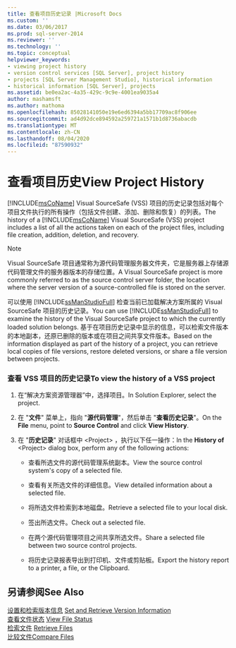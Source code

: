 ```yaml
---
title: 查看项目历史记录 |Microsoft Docs
ms.custom: ''
ms.date: 03/06/2017
ms.prod: sql-server-2014
ms.reviewer: ''
ms.technology: ''
ms.topic: conceptual
helpviewer_keywords:
- viewing project history
- version control services [SQL Server], project history
- projects [SQL Server Management Studio], historical information
- historical information [SQL Server], projects
ms.assetid: be0ea2ac-4a35-429c-9c9e-4001ea9035a4
author: mashamsft
ms.author: mathoma
ms.openlocfilehash: 85028141050e19e6ed6394a5bb17709ac8f906ee
ms.sourcegitcommit: ad4d92dce894592a259721a1571b1d8736abacdb
ms.translationtype: MT
ms.contentlocale: zh-CN
ms.lasthandoff: 08/04/2020
ms.locfileid: "87590932"
---
```

# <a name="view-project-history"></a><span data-ttu-id="7e416-102">查看项目历史</span><span class="sxs-lookup"><span data-stu-id="7e416-102">View Project History</span></span>
  <span data-ttu-id="7e416-103">[!INCLUDE[msCoName](../includes/msconame-md.md)] Visual SourceSafe (VSS) 项目的历史记录包括对每个项目文件执行的所有操作（包括文件创建、添加、删除和恢复）的列表。</span><span class="sxs-lookup"><span data-stu-id="7e416-103">The history of a [!INCLUDE[msCoName](../includes/msconame-md.md)] Visual SourceSafe (VSS) project includes a list of all the actions taken on each of the project files, including file creation, addition, deletion, and recovery.</span></span>  
  
> [!NOTE]  
>  <span data-ttu-id="7e416-104">Visual SourceSafe 项目通常称为源代码管理服务器文件夹，它是服务器上存储源代码管理文件的服务器版本的存储位置。</span><span class="sxs-lookup"><span data-stu-id="7e416-104">A Visual SourceSafe project is more commonly referred to as the source control server folder, the location where the server version of a source-controlled file is stored on the server.</span></span>  
  
 <span data-ttu-id="7e416-105">可以使用 [!INCLUDE[ssManStudioFull](../includes/ssmanstudiofull-md.md)] 检查当前已加载解决方案所属的 Visual SourceSafe 项目的历史记录。</span><span class="sxs-lookup"><span data-stu-id="7e416-105">You can use [!INCLUDE[ssManStudioFull](../includes/ssmanstudiofull-md.md)] to examine the history of the Visual SourceSafe project to which the currently loaded solution belongs.</span></span> <span data-ttu-id="7e416-106">基于在项目历史记录中显示的信息，可以检索文件版本的本地副本，还原已删除的版本或在项目之间共享文件版本。</span><span class="sxs-lookup"><span data-stu-id="7e416-106">Based on the information displayed as part of the history of a project, you can retrieve local copies of file versions, restore deleted versions, or share a file version between projects.</span></span>  
  
### <a name="to-view-the-history-of-a-vss-project"></a><span data-ttu-id="7e416-107">查看 VSS 项目的历史记录</span><span class="sxs-lookup"><span data-stu-id="7e416-107">To view the history of a VSS project</span></span>  
  
1.  <span data-ttu-id="7e416-108">在“解决方案资源管理器”中，选择项目。</span><span class="sxs-lookup"><span data-stu-id="7e416-108">In Solution Explorer, select the project.</span></span>  
  
2.  <span data-ttu-id="7e416-109">在 "**文件**" 菜单上，指向 "**源代码管理**"，然后单击 "**查看历史记录**"。</span><span class="sxs-lookup"><span data-stu-id="7e416-109">On the **File** menu, point to **Source Control** and click **View History**.</span></span>  
  
3.  <span data-ttu-id="7e416-110">在 "**历史记录**" 对话框中 \<Project> ，执行以下任一操作：</span><span class="sxs-lookup"><span data-stu-id="7e416-110">In the **History of** \<Project> dialog box, perform any of the following actions:</span></span>  
  
    -   <span data-ttu-id="7e416-111">查看所选文件的源代码管理系统副本。</span><span class="sxs-lookup"><span data-stu-id="7e416-111">View the source control system's copy of a selected file.</span></span>  
  
    -   <span data-ttu-id="7e416-112">查看有关所选文件的详细信息。</span><span class="sxs-lookup"><span data-stu-id="7e416-112">View detailed information about a selected file.</span></span>  
  
    -   <span data-ttu-id="7e416-113">将所选文件检索到本地磁盘。</span><span class="sxs-lookup"><span data-stu-id="7e416-113">Retrieve a selected file to your local disk.</span></span>  
  
    -   <span data-ttu-id="7e416-114">签出所选文件。</span><span class="sxs-lookup"><span data-stu-id="7e416-114">Check out a selected file.</span></span>  
  
    -   <span data-ttu-id="7e416-115">在两个源代码管理项目之间共享所选文件。</span><span class="sxs-lookup"><span data-stu-id="7e416-115">Share a selected file between two source control projects.</span></span>  
  
    -   <span data-ttu-id="7e416-116">将历史记录报表导出到打印机、文件或剪贴板。</span><span class="sxs-lookup"><span data-stu-id="7e416-116">Export the history report to a printer, a file, or the Clipboard.</span></span>  
  
## <a name="see-also"></a><span data-ttu-id="7e416-117">另请参阅</span><span class="sxs-lookup"><span data-stu-id="7e416-117">See Also</span></span>  
 <span data-ttu-id="7e416-118">[设置和检索版本信息](../../2014/database-engine/set-and-retrieve-version-information.md) </span><span class="sxs-lookup"><span data-stu-id="7e416-118">[Set and Retrieve Version Information](../../2014/database-engine/set-and-retrieve-version-information.md) </span></span>  
 <span data-ttu-id="7e416-119">[查看文件状态](../../2014/database-engine/view-file-status.md) </span><span class="sxs-lookup"><span data-stu-id="7e416-119">[View File Status](../../2014/database-engine/view-file-status.md) </span></span>  
 <span data-ttu-id="7e416-120">[检索文件](../../2014/database-engine/retrieve-files.md) </span><span class="sxs-lookup"><span data-stu-id="7e416-120">[Retrieve Files](../../2014/database-engine/retrieve-files.md) </span></span>  
 [<span data-ttu-id="7e416-121">比较文件</span><span class="sxs-lookup"><span data-stu-id="7e416-121">Compare Files</span></span>](../../2014/database-engine/compare-files.md)  
  
  
